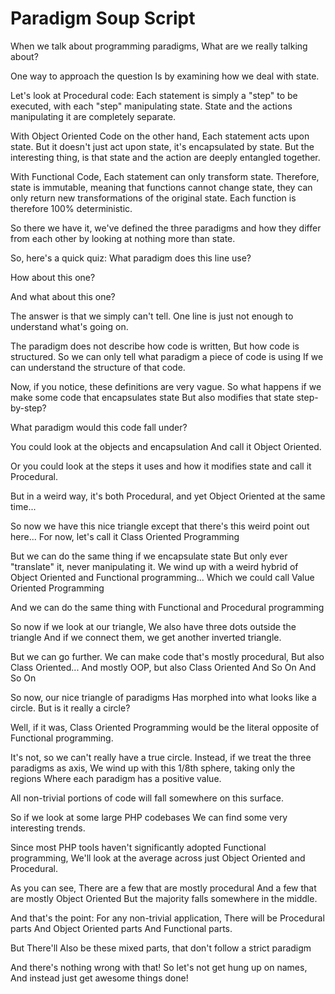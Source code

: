 Paradigm Soup Script
====================

When we talk about programming paradigms,
What are we really talking about?

One way to approach the question
Is by examining how we deal with state.

Let's look at Procedural code:
Each statement is simply a "step" to be executed,
with each "step" manipulating state.
State and the actions manipulating it are completely separate.

With Object Oriented Code on the other hand,
Each statement acts upon state.
But it doesn't just act upon state, it's encapsulated by state.
But the interesting thing, is that state and the action are deeply entangled together.

With Functional Code,
Each statement can only transform state.
Therefore, state is immutable,
meaning that functions cannot change state, 
they can only return new transformations of the original state.
Each function is therefore 100% deterministic.

So there we have it, we've defined the three paradigms
and how they differ from each other
by looking at nothing more than state.

So, here's a quick quiz:
What paradigm does this line use?

How about this one?

And what about this one?

The answer is that we simply can't tell.
One line is just not enough to understand what's going on.

The paradigm does not describe how code is written,
But how code is structured.
So we can only tell what paradigm a piece of code is using
If we can understand the structure of that code.

Now, if you notice, these definitions are very vague.
So what happens if we make some code that encapsulates state
But also modifies that state step-by-step?

What paradigm would this code fall under?

You could look at the objects and encapsulation
And call it Object Oriented.

Or you could look at the steps it uses and how it modifies state
and call it Procedural.

But in a weird way, it's both Procedural, and yet Object Oriented at the same time...

So now we have this nice triangle
except that there's this weird point out here...
For now, let's call it Class Oriented Programming

But we can do the same thing if we encapsulate state
But only ever "translate" it, never manipulating it.
We wind up with a weird hybrid of Object Oriented and Functional programming...
Which we could call Value Oriented Programming

And we can do the same thing with Functional and Procedural programming

So now if we look at our triangle,
We also have three dots outside the triangle
And if we connect them, we get another inverted triangle.

But we can go further.
We can make code that's mostly procedural, 
But also Class Oriented...
And mostly OOP, but also Class Oriented
And So On
And So On

So now, our nice triangle of paradigms
Has morphed into what looks like a circle.
But is it really a circle?

Well, if it was, Class Oriented Programming would be
the literal opposite of Functional programming.

It's not, so we can't really have a true circle.
Instead, if we treat the three paradigms as axis,
We wind up with this 1/8th sphere, taking only the regions
Where each paradigm has a positive value.

All non-trivial portions of code will fall somewhere on this surface.

So if we look at some large PHP codebases
We can find some very interesting trends.

Since most PHP tools haven't significantly adopted Functional programming,
We'll look at the average across just Object Oriented and Procedural.

As you can see,
There are a few that are mostly procedural
And a few that are mostly Object Oriented
But the majority falls somewhere in the middle.

And that's the point:
For any non-trivial application,
There will be Procedural parts
And Object Oriented parts
And Functional parts.

But There'll Also be these mixed parts,
that don't follow a strict paradigm

And there's nothing wrong with that!
So let's not get hung up on names,
And instead just get awesome things done!
